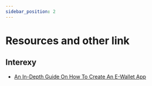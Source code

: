 ```yaml
---
sidebar_position: 2
---
```


# Resources and other link

## Interexy
* [An In-Depth Guide On How To Create An E-Wallet App](https://interexy.com/an-in-depth-guide-on-how-to-create-an-e-wallet-app/)

